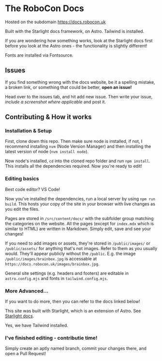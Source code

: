 # The RoboCon Docs
Hosted on the subdomain https://docs.robocon.uk

Built with the Starlight docs framework, on Astro. Tailwind is installed.

If you are wondering how something works, look at the Starlight docs first before you look at the Astro ones - the functionality is slightly different!

Fonts are installed via Fontsource.

## Issues

If you find something wrong with the docs website, be it a spelling mistake, a broken link, or something that could be better, **open an issue!**

Head over to the issues tab, and hit add new issue. Then write your issue, *include a screenshot where applicable* and post it.

## Contributing & How it works
### Installation & Setup
First, clone down this repo. Then make sure node is installed, if not, I recommend installing `nvm` (Node Version Manager) and then installing the latest version of node (`nvm install node`).

Now node's installed, `cd` into the cloned repo folder and run `npm install`. This installs all the dependencies required. Now you're ready to edit!

### Editing basics
Best code editor? VS Code!

Now you've installed the dependencies, run a local server by using `npm run build`. This hosts your copy of the site in your browser with live changes as you edit the files.

Pages are stored in `/src/content/docs/` with the subfolder group matching the categories on the website. All the pages (except for `index.mdx` which is similar to HTML) are written in Markdown. Simply edit, save and see your changes!

If you need to add images or assets, they're stored in `/public/images/` or `/public/assets/` for anything that's not images. Refer to them as you usually would. They'll appear publicly without the `/public`. E.g. the image `/public/images/brainbox.jpg` is accessable at `https://docs.robocon.uk/images/brainbox.jpg`.

General site settings (e.g. headers and footers) are editable in `astro.config.mjs` and fonts in `tailwind.config.mjs`.

### More Advanced...
If you want to do more, then you can refer to the docs linked below!

This site was built with Starlight, which is an extension of Astro. See [Starlight docs](https://starlight.astro.build/guides/authoring-content/).

Yes, we have Tailwind installed.

### I've finished editing - contributie time!
Simply create an aptly named branch, commit your changes there, and open a Pull Request!